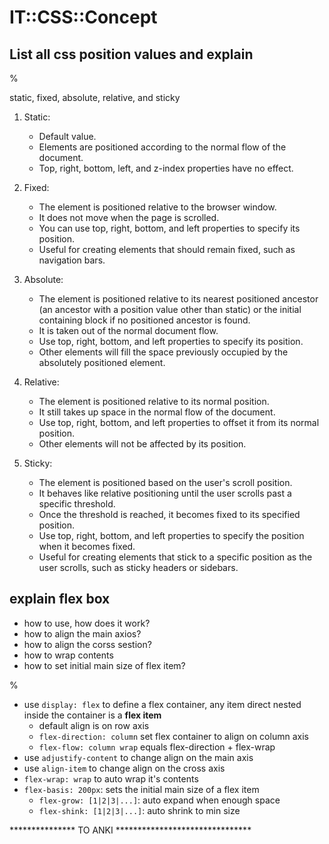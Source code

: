 # IT::CSS::Concept

## List all css position values and explain

%

static, fixed, absolute, relative, and sticky

1. Static:
   - Default value.
   - Elements are positioned according to the normal flow of the document.
   - Top, right, bottom, left, and z-index properties have no effect.

2. Fixed:
   - The element is positioned relative to the browser window.
   - It does not move when the page is scrolled.
   - You can use top, right, bottom, and left properties to specify its position.
   - Useful for creating elements that should remain fixed, such as navigation bars.

3. Absolute:
   - The element is positioned relative to its nearest positioned ancestor (an ancestor with a position value other than static) or the initial containing block if no positioned ancestor is found.
   - It is taken out of the normal document flow.
   - Use top, right, bottom, and left properties to specify its position.
   - Other elements will fill the space previously occupied by the absolutely positioned element.

4. Relative:
   - The element is positioned relative to its normal position.
   - It still takes up space in the normal flow of the document.
   - Use top, right, bottom, and left properties to offset it from its normal position.
   - Other elements will not be affected by its position.

5. Sticky:
   - The element is positioned based on the user's scroll position.
   - It behaves like relative positioning until the user scrolls past a specific threshold.
   - Once the threshold is reached, it becomes fixed to its specified position.
   - Use top, right, bottom, and left properties to specify the position when it becomes fixed.
   - Useful for creating elements that stick to a specific position as the user scrolls, such as sticky headers or sidebars.

## explain flex box

- how to use, how does it work?
- how to align the main axios?
- how to align the corss sestion?
- how to wrap contents
- how to set initial main size of flex item?

%

- use `display: flex` to define a flex container, any item direct nested inside the container is a **flex item**
  - default align is on row axis
  - `flex-direction: column` set flex container to align on column axis
  - `flex-flow: column wrap` equals flex-direction + flex-wrap
- use `adjustify-content` to change align on the main axis
- use `align-item` to change align on the cross axis
- `flex-wrap: wrap` to auto wrap it's contents
- `flex-basis: 200px`: sets the initial main size of a flex item
  - `flex-grow: [1|2|3|...]`: auto expand when enough space
  - `flex-shink: [1|2|3|...]`: auto shrink to min size


*************** TO ANKI *******************************